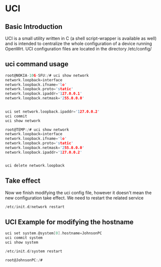 # UCI

## Basic Introduction
UCI is a small utility written in C (a shell script-wrapper is available as well) and is intended to centralize the whole configuration of a device running OpenWrt.
UCI configuration files are located in the directory /etc/config/

## uci command usage

```c
root@NOKIA-10G-SFU:/# uci show network
network.loopback=interface
network.loopback.ifname='lo'
network.loopback.proto='static'
network.loopback.ipaddr='127.0.0.1'
network.loopback.netmask='255.0.0.0'
 
```

```c
uci set network.loopback.ipaddr='127.0.0.2'
uci commit
uci show network

root@TEMP:/# uci show network
network.loopback=interface
network.loopback.ifname='lo'
network.loopback.proto='static'
network.loopback.netmask='255.0.0.0'
network.loopback.ipaddr='127.0.0.2'


uci delete network.loopback
```

## Take effect
Now we finish modifying the uci config file, however it doesn't mean the new configuration take effect.
We need to restart the related service

```c
/etc/init.d/network restart
```

## UCI Example for modifying the hostname

```c
uci set system.@system[0].hostname=JohnsonPC
uci commit system
uci show system

/etc/init.d/system restart

root@JohnsonPC:/#
```


